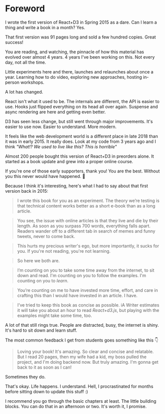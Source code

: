 # Foreword

I wrote the first version of React+D3 in Spring 2015 as a dare.  Can I learn a thing and write a book in a month? Yes.

That first version was 91 pages long and sold a few hundred copies. Great success! 

You are reading, and watching, the pinnacle of how this material has evolved over almost 4 years. 4 years I've been working on this. Not every day, not all the time. 

Little experiments here and there, launches and relaunches about once a year. Learning how to do video, exploring new approaches, hosting in-person workshops.

A lot has changed. 

React isn't what it used to be. The internals are different, the API is easier to use. Hooks just flipped everything on its head all over again. Suspense and async rendering are here and getting even better.

D3 has seen less change, but still went through major improvements. It's easier to use now. Easier to understand. More modern.

It feels like the web development world is a different place in late 2018 than it was in early 2015. It really does. Look at my code from 3 years ago and I think *"What!? We used to live like this? This is horrible"*

Almost 200 people bought this version of React+D3 in preorders alone. It started as a book update and grew into a proper online course.

If you're one of those early supporters, thank you! You are the best. Without you this never would have happened. 🙏

Because I think it's interesting, here's what I had to say about that first version back in 2015:

> I wrote this book for you as an experiment. The theory we’re testing is that technical content works better as a short e-book than as a long article.

> You see, the issue with online articles is that they live and die by their length. As soon as you surpass 700 words, everything falls apart. Readers wander off to a different tab in search of memes and funny tweets, never to come back.

> This hurts my precious writer's ego, but more importantly, it sucks for you. If you're not reading, you're not learning.

> So here we both are.

> I’m counting on you to take some time away from the internet, to sit down and read. I'm counting on you to follow the examples. I'm counting on you to *learn*.

> You’re counting on me to have invested more time, effort, and care in crafting this than I would have invested in an article. I have.

> I’ve tried to keep this book as concise as possible. iA Writer estimates it will take you about an hour to read *React+d3.js*, but playing with the examples might take some time, too.


A lot of that still rings true. People are distracted, busy, the internet is shiny. It's hard to sit down and learn stuff.

The most common feedback I get from students goes something like this 👇

> Loving your book! It's amazing. So clear and concise and relatable. But I read 20 pages, then my wife had a kid, my boss pulled the project, and I'm doing backend now. But truly amazing. I'm gonna get back to it as soon as I can!

Sometimes they do.

That's okay. Life happens. I understand. Hell, I procrastinated for months before sitting down to update this stuff :)

I recommend you go through the basic chapters at least. The little building blocks. You can do that in an afternoon or two. It's worth it, I promise.
